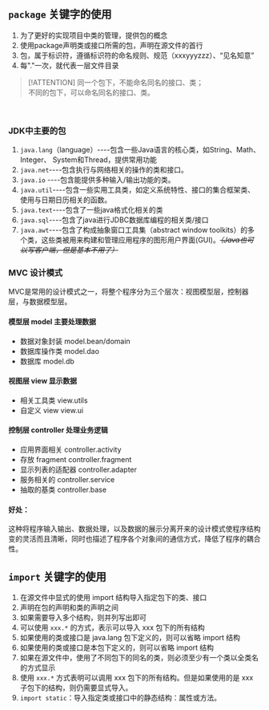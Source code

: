 ## `package` 关键字的使用

1. 为了更好的实现项目中类的管理，提供包的概念
2. 使用package声明类或接口所需的包，声明在源文件的首行
3. 包，属于标识符，遵循标识符的命名规则、规范（xxxyyyzzz）、“见名知意”
4. 每"."一次，就代表一层文件目录

> [!ATTENTION]
> 同一个包下，不能命名同名的接口、类；  
> 不同的包下，可以命名同名的接口、类。

​
### JDK中主要的包

1. `java.lang`（language）----包含一些Java语言的核心类，如String、Math、Integer、 System和Thread，提供常用功能
2. `java.net`----包含执行与网络相关的操作的类和接口。
3. `java.io` ----包含能提供多种输入/输出功能的类。
4. `java.util`----包含一些实用工具类，如定义系统特性、接口的集合框架类、使用与日期日历相关的函数。
5. `java.text`----包含了一些java格式化相关的类
6. `java.sql`----包含了java进行JDBC数据库编程的相关类/接口
7. `java.awt`----包含了构成抽象窗口工具集（abstract window toolkits）的多个类，这些类被用来构建和管理应用程序的图形用户界面(GUI)。_~~（Java也可以写客户端，但是基本不用了）~~_



### MVC 设计模式

MVC是常用的设计模式之一，将整个程序分为三个层次：视图模型层，控制器层，与数据模型层。

#### 模型层 model 主要处理数据

- 数据对象封装 model.bean/domain
- 数据库操作类 model.dao
- 数据库 model.db

#### 视图层 view 显示数据

- 相关工具类 view.utils
- 自定义 view view.ui

#### 控制层 controller 处理业务逻辑

- 应用界面相关 controller.activity
- 存放 fragment controller.fragment
- 显示列表的适配器 controller.adapter
- 服务相关的 controller.service
- 抽取的基类 controller.base


#### 好处：

这种将程序输入输出、数据处理，以及数据的展示分离开来的设计模式使程序结构变的灵活而且清晰，同时也描述了程序各个对象间的通信方式，降低了程序的耦合性。


## `import` 关键字的使用


1. 在源文件中显式的使用 import 结构导入指定包下的类、接口
2. 声明在包的声明和类的声明之间
3. 如果需要导入多个结构，则并列写出即可
4. 可以使用 `xxx.*` 的方式，表示可以导入 xxx 包下的所有结构
5. 如果使用的类或接口是 java.lang 包下定义的，则可以省略 import 结构
6. 如果使用的类或接口是本包下定义的，则可以省略 import 结构
7. 如果在源文件中，使用了不同包下的同名的类，则必须至少有一个类以全类名的方式显示
8. 使用 `xxx.*` 方式表明可以调用 xxx 包下的所有结构。但是如果使用的是 xxx 子包下的结构，则仍需要显式导入。
9. `import static`：导入指定类或接口中的静态结构：属性或方法。

​